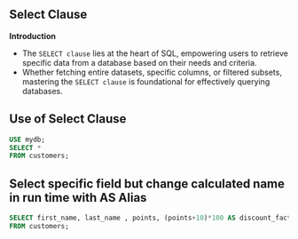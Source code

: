 ## Select Clause
**Introduction**

- The `SELECT clause` lies at the heart of SQL, empowering users to retrieve specific data from a database based on their needs and 
  criteria.
- Whether fetching entire datasets, specific columns, or filtered subsets, mastering the `SELECT clause` is foundational for effectively 
  querying databases.

## Use of Select Clause

 ```sql -- use your own database
 USE mydb; 
 SELECT * 
 FROM customers;
 ``` 
## Select specific field  but change calculated name in run time with AS Alias

 ```sql
 SELECT first_name, last_name , points, (points+10)*100 AS discount_factor  
 FROM customers;
 ```

 

